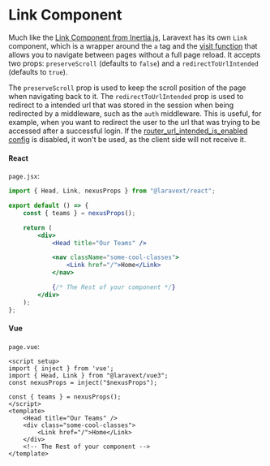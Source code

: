 # Link Component

Much like the [Link Component from Inertia.js](https://inertiajs.com/links), Laravext has its own `Link` component, which is a wrapper around the `a` tag and the [visit function](/docs/tools/visit)  that allows you to navigate between pages without a full page reload. It accepts two props: `preserveScroll` (defaults to `false`) and a `redirectToUrlIntended` (defaults to `true`).

The `preserveScroll` prop is used to keep the scroll position of the page when navigating back to it. The `redirectToUrlIntended` prop is used to redirect to a intended url that was stored in the session when being redirected by a middleware, such as the `auth` middleware. This is useful, for example, when you want to redirect the user to the url that was trying to be accessed after a successful login. If the [router_url_intended_is_enabled config](/docs/configuration#router-url-intended-is-enabled-router_url_intended_is_enabled-) is disabled, it won't be used, as the client side will not receive it.

<!-- tabs:start -->

#### **React**

`page.jsx`:

```jsx
import { Head, Link, nexusProps } from "@laravext/react";

export default () => {
    const { teams } = nexusProps();

    return (
        <div>
            <Head title="Our Teams" />

            <nav className="some-cool-classes">
                <Link href="/">Home</Link>
            </nav>

            {/* The Rest of your component */}
        </div>
    );
};
```

#### **Vue**

`page.vue`:

```vue
<script setup>
import { inject } from 'vue';
import { Head, Link } from "@laravext/vue3";
const nexusProps = inject("$nexusProps");

const { teams } = nexusProps();
</script>
<template>
    <Head title="Our Teams" />
    <div class="some-cool-classes">
        <Link href="/">Home</Link>
    </div>
    <!-- The Rest of your component -->
</template>
```

<!-- tabs:end -->
